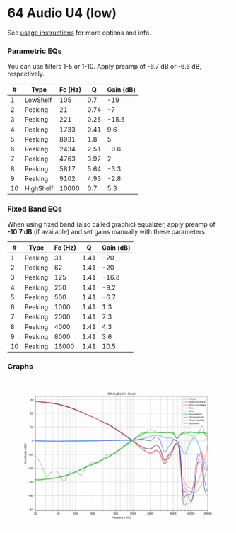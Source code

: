 # 64 Audio U4 (low)
See [usage instructions](https://github.com/jaakkopasanen/AutoEq#usage) for more options and info.

### Parametric EQs
You can use filters 1-5 or 1-10. Apply preamp of -6.7 dB or -6.6 dB, respectively.

|   # | Type      |   Fc (Hz) |    Q |   Gain (dB) |
|-----|-----------|-----------|------|-------------|
|   1 | LowShelf  |       105 | 0.7  |       -19   |
|   2 | Peaking   |        21 | 0.74 |        -7   |
|   3 | Peaking   |       221 | 0.26 |       -15.6 |
|   4 | Peaking   |      1733 | 0.41 |         9.6 |
|   5 | Peaking   |      8931 | 1.8  |         5   |
|   6 | Peaking   |      2434 | 2.51 |        -0.6 |
|   7 | Peaking   |      4763 | 3.97 |         2   |
|   8 | Peaking   |      5817 | 5.64 |        -3.3 |
|   9 | Peaking   |      9102 | 4.93 |        -2.8 |
|  10 | HighShelf |     10000 | 0.7  |         5.3 |

### Fixed Band EQs
When using fixed band (also called graphic) equalizer, apply preamp of **-10.7 dB** (if available) and set gains manually with these parameters.

|   # | Type    |   Fc (Hz) |    Q |   Gain (dB) |
|-----|---------|-----------|------|-------------|
|   1 | Peaking |        31 | 1.41 |       -20   |
|   2 | Peaking |        62 | 1.41 |       -20   |
|   3 | Peaking |       125 | 1.41 |       -16.8 |
|   4 | Peaking |       250 | 1.41 |        -9.2 |
|   5 | Peaking |       500 | 1.41 |        -6.7 |
|   6 | Peaking |      1000 | 1.41 |         1.3 |
|   7 | Peaking |      2000 | 1.41 |         7.3 |
|   8 | Peaking |      4000 | 1.41 |         4.3 |
|   9 | Peaking |      8000 | 1.41 |         3.6 |
|  10 | Peaking |     16000 | 1.41 |        10.5 |

### Graphs
![](./64%20Audio%20U4%20(low).png)
